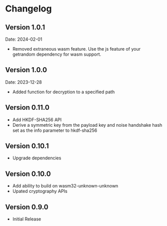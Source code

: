 # Changelog

## Version 1.0.1

Date: 2024-02-01

- Removed extraneous wasm feature. Use the js feature of your getrandom
  dependency for wasm support.

## Version 1.0.0

Date: 2023-12-28

- Added function for decryption to a specified path

## Version 0.11.0

- Add HKDF-SHA256 API
- Derive a symmetric key from the payload key and noise handshake hash set
  as the info parameter to hkdf-sha256

## Version 0.10.1

- Upgrade dependencies

## Version 0.10.0

- Add ability to build on wasm32-unknown-unknown
- Upated cryptography APIs

## Version 0.9.0

- Initial Release
